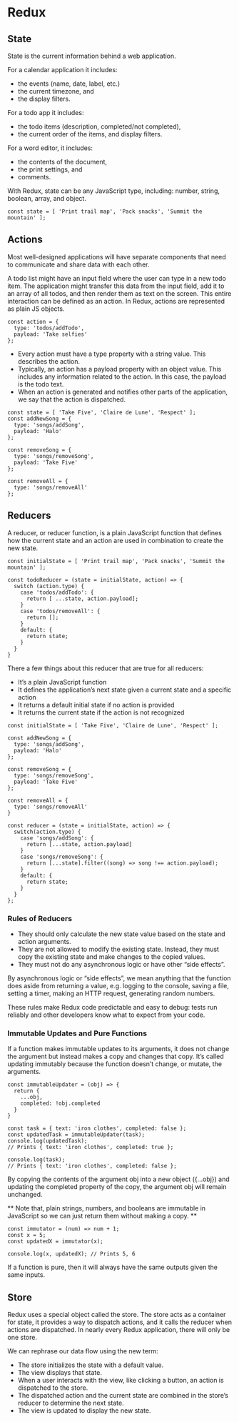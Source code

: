 # Redux

## State

State is the current information behind a web application.

For a calendar application it includes:
- the events (name, date, label, etc.)
- the current timezone, and 
- the display filters. 

For a todo app it includes:
- the todo items (description, completed/not completed), 
- the current order of the items, and display filters. 

For a word editor, it includes:
- the contents of the document, 
- the print settings, and 
- comments.

With Redux, state can be any JavaScript type, including: number, string, boolean, array, and object.

```
const state = [ 'Print trail map', 'Pack snacks', 'Summit the mountain' ];
```

## Actions

Most well-designed applications will have separate components that need to communicate and share data with each other.

A todo list might have an input field where the user can type in a new todo item. The application might transfer this data from the input field, add it to an array of all todos, and then render them as text on the screen. This entire interaction can be defined as an action.
In Redux, actions are represented as plain JS objects.

```
const action = {
  type: 'todos/addTodo',
  payload: 'Take selfies'
};
```

- Every action must have a type property with a string value. This describes the action.
- Typically, an action has a payload property with an object value. This includes any information related to the action. In this case, the payload is the todo text.
- When an action is generated and notifies other parts of the application, we say that the action is dispatched.

```
const state = [ 'Take Five', 'Claire de Lune', 'Respect' ];
const addNewSong = {
  type: 'songs/addSong',
  payload: 'Halo'
};

const removeSong = {
  type: 'songs/removeSong',
  payload: 'Take Five'
};

const removeAll = {
  type: 'songs/removeAll'
};
```

## Reducers

A reducer, or reducer function, is a plain JavaScript function that defines how the current state and an action are used in combination to create the new state.


```
const initialState = [ 'Print trail map', 'Pack snacks', 'Summit the mountain' ];
 
const todoReducer = (state = initialState, action) => {
  switch (action.type) {
    case 'todos/addTodo': {
      return [ ...state, action.payload];
    }
    case 'todos/removeAll': {
      return [];
    }
    default: {
      return state;
    }
  }
}
```
There a few things about this reducer that are true for all reducers:

- It’s a plain JavaScript function
- It defines the application’s next state given a current state and a specific action
- It returns a default initial state if no action is provided
- It returns the current state if the action is not recognized

```
const initialState = [ 'Take Five', 'Claire de Lune', 'Respect' ];

const addNewSong = {
  type: 'songs/addSong',
  payload: 'Halo'
};

const removeSong = {
  type: 'songs/removeSong',
  payload: 'Take Five'
};

const removeAll = {
  type: 'songs/removeAll'
}

const reducer = (state = initialState, action) => {
  switch(action.type) {
    case 'songs/addSong': {
      return [...state, action.payload]
    }
    case 'songs/removeSong': {
      return [...state].filter((song) => song !== action.payload);
    }
    default: {
      return state;
    }
  }
};
```

### Rules of Reducers

- They should only calculate the new state value based on the state and action arguments.
- They are not allowed to modify the existing state. Instead, they must copy the existing state and make changes to the copied values.
- They must not do any asynchronous logic or have other “side effects”.

By asynchronous logic or “side effects”, we mean anything that the function does aside from returning a value, e.g. logging to the console, saving a file, setting a timer, making an HTTP request, generating random numbers.

These rules make Redux code predictable and easy to debug: tests run reliably and other developers know what to expect from your code.

### Immutable Updates and Pure Functions

If a function makes immutable updates to its arguments, it does not change the argument but instead makes a copy and changes that copy. It’s called updating immutably because the function doesn’t change, or mutate, the arguments.

```
const immutableUpdater = (obj) => {
  return {
    ...obj,
    completed: !obj.completed
  }
}
 
const task = { text: 'iron clothes', completed: false };
const updatedTask = immutableUpdater(task);
console.log(updatedTask); 
// Prints { text: 'iron clothes', completed: true };
 
console.log(task); 
// Prints { text: 'iron clothes', completed: false };
```
By copying the contents of the argument obj into a new object ({...obj}) and updating the completed property of the copy, the argument obj will remain unchanged.

** Note that, plain strings, numbers, and booleans are immutable in JavaScript so we can just return them without making a copy. **

```
const immutator = (num) => num + 1;
const x = 5;
const updatedX = immutator(x);
 
console.log(x, updatedX); // Prints 5, 6
```
If a function is pure, then it will always have the same outputs given the same inputs.

## Store

Redux uses a special object called the store. The store acts as a container for state, it provides a way to dispatch actions, and it calls the reducer when actions are dispatched. In nearly every Redux application, there will only be one store.

We can rephrase our data flow using the new term:

- The store initializes the state with a default value.
- The view displays that state.
- When a user interacts with the view, like clicking a button, an action is dispatched to the store.
- The dispatched action and the current state are combined in the store’s reducer to determine the next state.
- The view is updated to display the new state.

